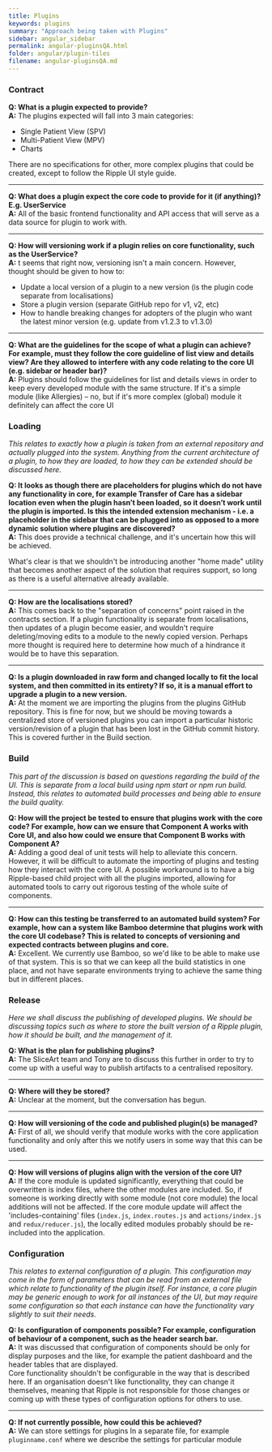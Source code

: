 ```yaml
---
title: Plugins
keywords: plugins
summary: "Approach being taken with Plugins"
sidebar: angular_sidebar
permalink: angular-pluginsQA.html
folder: angular/plugin-tiles
filename: angular-pluginsQA.md
---
```


### Contract  
**Q: What is a plugin expected to provide?**   
**A:** The plugins expected will fall into 3 main categories:  
- Single Patient View (SPV)  
- Multi-Patient View (MPV)  
- Charts  

There are no specifications for other, more complex plugins that could be created, except to follow the Ripple UI style guide.    

***

**Q: What does a plugin expect the core code to provide for it (if anything)? E.g. UserService**        
**A:** All of the basic frontend functionality and API access that will serve as a data source for plugin to work with.     

***

**Q: How will versioning work if a plugin relies on core functionality, such as the UserService?**   
**A:** t seems that right now, versioning isn't a main concern. However, thought should be given to how to:  
- Update a local version of a plugin to a new version (is the plugin code separate from localisations)  
- Store a plugin version (separate GitHub repo for v1, v2, etc)  
- How to handle breaking changes for adopters of the plugin who want the latest minor version (e.g. update from v1.2.3 to v1.3.0)  

***

**Q: What are the guidelines for the scope of what a plugin can achieve? For example, must they follow the core guideline of list view and details view? Are they allowed to interfere with any code relating to the core UI (e.g. sidebar or header bar)?**  
**A:** Plugins should follow the guidelines for list and details views in order to keep every developed module with the same structure. If it's a simple module (like Allergies) – no, but if it's more complex (global) module it definitely can affect the core UI  

### Loading
_This relates to exactly how a plugin is taken from an external repository and actually plugged into the system. Anything from the current architecture of a plugin, to how they are loaded, to how they can be extended should be discussed here._  

**Q: It looks as though there are placeholders for plugins which do not have any functionality in core, for example Transfer of Care has a sidebar location even when the plugin hasn’t been loaded, so it doesn’t work until the plugin is imported. Is this the intended extension mechanism - i.e. a placeholder in the sidebar that can be plugged into as opposed to a more dynamic solution where plugins are discovered?**  
**A:** This does provide a technical challenge, and it's uncertain how this will be achieved.  

What's clear is that we shouldn't be introducing another "home made" utility that becomes another aspect of the solution that requires support, so long as there is a useful alternative already available.    

***

**Q: How are the localisations stored?**   
**A:** This comes back to the "separation of concerns" point raised in the contracts section. If a plugin functionality is separate from localisations, then updates of a plugin become easier, and wouldn't require deleting/moving edits to a module to the newly copied version. Perhaps more thought is required here to determine how much of a hindrance it would be to have this separation.  

***

**Q:  Is a plugin downloaded in raw form and changed locally to fit the local system, and then committed in its entirety? If so, it is a manual effort to upgrade a plugin to a new version.**     
**A:** At the moment we are importing the plugins from the plugins GitHub repository. This is fine for now, but we should be moving towards a centralized store of versioned plugins you can import a particular historic version/revision of a plugin that has been lost in the GitHub commit history. This is covered further in the Build section.  

### Build
_This part of the discussion is based on questions regarding the build of the UI. This is separate from a local build using npm start or npm run build. Instead, this relates to automated build processes and being able to ensure the build quality._  

**Q: How will the project be tested to ensure that plugins work with the core code? For example, how can we ensure that Component A works with Core UI, and also how could we ensure that Component B works with Component A?**     
**A:** Adding a good deal of unit tests will help to alleviate this concern. However, it will be difficult to automate the importing of plugins and testing how they interact with the core UI. A possible workaround is to have a big Ripple-based child project with all the plugins imported, allowing for automated tools to carry out rigorous testing of the whole suite of components.     

***

**Q: How can this testing be transferred to an automated build system? For example, how can a system like Bamboo determine that plugins work with the core UI codebase? This is related to concepts of versioning and expected contracts between plugins and core.**   
**A:** Excellent. We currently use Bamboo, so we'd like to be able to make use of that system. This is so that we can keep all the build statistics in one place, and not have separate environments trying to achieve the same thing but in different places.  

### Release
_Here we shall discuss the publishing of developed plugins. We should be discussing topics such as where to store the built version of a Ripple plugin, how it should be built, and the management of it._  

**Q: What is the plan for publishing plugins?**   
**A:** The SliceArt team and Tony are to discuss this further in order to try to come up with a useful way to publish artifacts to a centralised repository.  

***

**Q: Where will they be stored?**  
**A:** Unclear at the moment, but the conversation has begun.  

***

**Q: How will versioning of the code and published plugin(s) be managed?**    
**A:** First of all, we should verify that module works with the core application functionality and only after this we notify users in some way that this can be used.  

***

**Q: How will versions of plugins align with the version of the core UI?**  
**A:** If the core module is updated significantly, everything that could be overwritten is index files, where the other modules are included. So, if someone is working directly with some module (not core module)  the local additions will not be affected. If the core module update will affect the 'includes-containing' files (`index.js`, `index.routes.js` and `actions/index.js` and `redux/reducer.js`), the locally edited modules probably should be re-included into the application.  

### Configuration
_This relates to external configuration of a plugin. This configuration may come in the form of parameters that can be read from an external file which relate to functionality of the plugin itself. For instance, a core plugin may be generic enough to work for all instances of the UI, but may require some configuration so that each instance can have the functionality vary slightly to suit their needs._  

**Q: Is configuration of components possible? For example, configuration of behaviour of a component, such as the header search bar.**    
**A:** It was discussed that configuration of components should be only for display purposes and the like, for example the patient dashboard and the header tables that are displayed.  
Core functionality shouldn't be configurable in the way that is described here. If an organisation doesn't like functionality, they can change it themselves, meaning that Ripple is not responsible for those changes or coming up with these types of configuration options for others to use.  

***

**Q: If not currently possible, how could this be achieved?**  
**A:** We can store settings for plugins In a separate file, for example `pluginname.conf` where we describe the settings for particular module  

